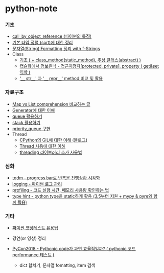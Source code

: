 # python-note

### 기초
 - [call_by_object_reference (파이썬의 특징)]( basics/object_reference.ipynb)
 - [기본 타입 정렬 (sort)에 대한 정리]( basics/summary_sort.ipynb)
 - [문자열(String) Formatting 정리 with f-Strings]( basics/string_format.ipynb)
 - Class
   - [기초 ( + class_method(static_method), 추상 클래스(abstract) )]( basics/class.ipynb)  
   - [캡슐화에서 정보은닉 - 접근지정자[protected, private], property ( get&set 역할 )]( basics/class_private.ipynb)
   - ['__ str__' 과 '__ repr__' method 비교 및 활용]( basics/class_str_repr.ipynb)

### 자료구조

 - [Map vs List comprehension 비교하는 글](https://dev.to/lyfolos/map-vs-list-comprehension-in-python-2ljj)
 - [Generator에 대한 이해]( data_structure/generator_tutorial.ipynb)
 - [queue 활용하기]( data_structure/queue_tutorial.ipynb) 
 - [stack 활용하기]( data_structure/stack_tutorial.ipynb) 
 - [priority_queue 구현]( data_structure/priority_queue.ipynb)  
 - Thread
   - [CPython의 GIL에 대한 이해 (블로그)](https://yahwang.github.io/posts/70)
   - [Thread 사용에 대한 이해]( data_structure/thread_tutorial.ipynb)
   - [threading 라이브러리 추가 사용법]( data_structure/threading_usage.ipynb)

### 심화
  - [tqdm - progress bar로 반복문 진행상황 시각화]( intensive/tqdm.ipynb)
  - [logging - 파이썬 로그 관리 ]( intensive/logging_tutorial.ipynb)
  - [profiling - 코드 실행 시간, 메모리 사용량 확인하는 법]( intensive/profiling.ipynb) 
  - [type hint - python type을 static하게 활용 (3.5부터 지원 + mypy & pyre와 함께 활용)]( intensive/typehint.ipynb) 

 
### 기타

 - [파이썬 코딩테스트 유용팁]( python_coding_tips.ipynb)

 - 강연(or 영상) 정리
  - [PyCon2018 - Pythonic code가 과연 효율적일까? ( pythonic 코드 performance 테스트 )]( lectures/pycon_code_performance.ipynb)
    - dict 합치기, 문자열 fomatting, item 검색
